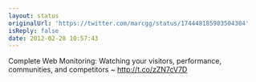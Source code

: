 ```yaml
---
layout: status
originalUrl: 'https://twitter.com/marcgg/status/174448185983504384'
isReply: false
date: 2012-02-28 10:57:43
---
```


Complete Web Monitoring: Watching your visitors, performance, communities, and competitors ~ http://t.co/zZN7cV7D
